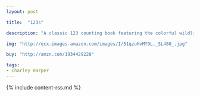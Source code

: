 ```yaml
---
layout: post

title:  "123s"

description: "A classic 123 counting book featuring the colorful wildlife illustrations of Charley Harper. Young children can learn how to count to ten, through the delightful and graphic images of animals created by American illustrator Charley Harper. This small gem is sure to become a classic, and is a beautifully designed and educational book for Harper fans, both young and old."

img: "http://ecx.images-amazon.com/images/I/51qzuHvMY9L._SL480_.jpg"

buy: "http://amzn.com/1934429228"

tags:
- Charley Harper
---
```


{% include content-rss.md %}
